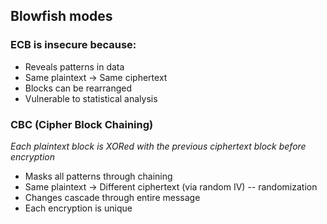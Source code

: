 ## Blowfish modes

### ECB is insecure because:

 - Reveals patterns in data
 - Same plaintext → Same ciphertext
 - Blocks can be rearranged
 - Vulnerable to statistical analysis

### CBC (Cipher Block Chaining)

_Each plaintext block is XORed with the previous ciphertext block before encryption_
 - Masks all patterns through chaining
 - Same plaintext → Different ciphertext (via random IV) -- randomization
 - Changes cascade through entire message
 - Each encryption is unique
